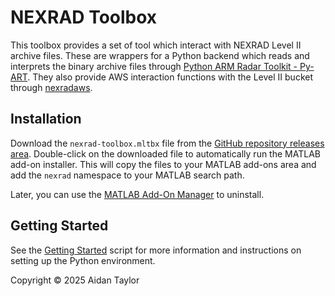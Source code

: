 # NEXRAD Toolbox

This toolbox provides a set of tool which interact with NEXRAD Level II archive files. These are wrappers for a Python backend which reads and interprets the binary archive files through [Python ARM Radar Toolkit - Py-ART](https://arm-doe.github.io/pyart/). They also provide AWS interaction functions with the Level II bucket through [nexradaws](https://nexradaws.readthedocs.io/en/latest/index.html). 

## Installation

Download the `nexrad-toolbox.mltbx` file from the [GitHub repository releases area](https://github.com/aidan-taylor/nexrad-toolbox/releases). Double-click on the downloaded file to automatically run the MATLAB add-on installer. This will copy the files to your MATLAB add-ons area and add the `nexrad` namespace to your MATLAB search path.

Later, you can use the [MATLAB Add-On Manager](https://www.mathworks.com/help/matlab/matlab_env/get-add-ons.html) to uninstall.

## Getting Started

See the [Getting Started](./toolbox/gettingStarted.mlx) script for more information and instructions on setting up the Python environment.

Copyright &copy; 2025 Aidan Taylor

